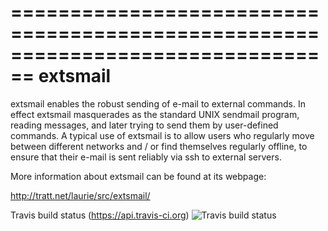 ================================================================================
  extsmail
================================================================================

extsmail enables the robust sending of e-mail to external commands. In effect
extsmail masquerades as the standard UNIX sendmail program, reading messages,
and later trying to send them by user-defined commands. A typical use of extsmail
is to allow users who regularly move between different networks and / or find
themselves regularly offline, to ensure that their e-mail is sent reliably via
ssh to external servers.

More information about extsmail can be found at its webpage:

  http://tratt.net/laurie/src/extsmail/

Travis build status (https://api.travis-ci.org)
  ![Travis build status](https://api.travis-ci.org/oliv3/extsmail.svg)
